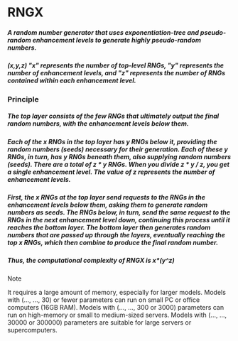 # RNGX
##### A random number generator that uses exponentiation-tree and pseudo-random enhancement levels to generate highly pseudo-random numbers.
##### (x,y,z) "x" represents the number of top-level RNGs, "y" represents the number of enhancement levels, and "z" represents the number of RNGs contained within each enhancement level.
### Principle
##### The top layer consists of the few RNGs that ultimately output the final random numbers, with the enhancement levels below them.
##### Each of the x RNGs in the top layer has y RNGs below it, providing the random numbers (seeds) necessary for their generation. Each of these y RNGs, in turn, has y RNGs beneath them, also supplying random numbers (seeds). There are a total of z * y RNGs. When you divide z * y / z, you get a single enhancement level. The value of z represents the number of enhancement levels.
##### First, the x RNGs at the top layer send requests to the RNGs in the enhancement levels below them, asking them to generate random numbers as seeds. The RNGs below, in turn, send the same request to the RNGs in the next enhancement level down, continuing this process until it reaches the bottom layer. The bottom layer then generates random numbers that are passed up through the layers, eventually reaching the top x RNGs, which then combine to produce the final random number.
##### Thus, the computational complexity of RNGX is x*(y^z)
> [!Note]
> It requires a large amount of memory, especially for larger models. Models with (..., ..., 30) or fewer parameters can run on small PC or office computers (16GB RAM). Models with (..., ..., 300 or 3000) parameters can run on high-memory  or small to medium-sized servers. Models with (..., ..., 30000 or 300000) parameters are suitable for large servers or supercomputers.
